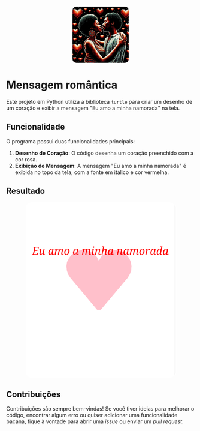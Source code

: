 <p align="center">
  <img src="https://github.com/ArturMaia/CodigoCoracao/blob/main/casal.jpeg" alt=" love" style="width: 150px; border-radius: 10px;">
</p>

# Mensagem romântica

Este projeto em Python utiliza a biblioteca `turtle` para criar um desenho de um coração e exibir a mensagem "Eu amo a minha namorada" na tela.

## Funcionalidade

O programa possui duas funcionalidades principais:

1. **Desenho de Coração**: O código desenha um coração preenchido com a cor rosa.
2. **Exibição de Mensagem**: A mensagem "Eu amo a minha namorada" é exibida no topo da tela, com a fonte em itálico e cor vermelha.

## Resultado

<p align="center">
  <img src="https://github.com/ArturMaia/CodigoCoracao/blob/main/result.png" alt=" declaração" style="width: 400px; border-radius: 15px;">
</p>

## Contribuições

Contribuições são sempre bem-vindas! Se você tiver ideias para melhorar o código, encontrar algum erro ou quiser adicionar uma funcionalidade bacana, fique à vontade para abrir uma *issue* ou enviar um *pull request*.

